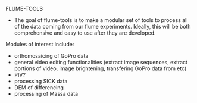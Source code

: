 FLUME-TOOLS 

- The goal of flume-tools is to make a modular set of tools to process all of the data coming from our flume experiments. Ideally, this will be both comprehensive and easy to use after they are developed.

Modules of interest include:
- orthomosaicing of GoPro data
- general video editing functionalities (extract image sequences, extract portions of video, image brightening, transfering GoPro data from etc)
- PIV?
- processing SICK data
- DEM of differencing
- processing of Massa data
